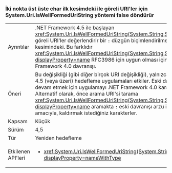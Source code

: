 ### <a name="systemuriiswellformeduristring-method-returns-false-for-relative-uris-with-a-colon-char-in-first-segment"></a>İki nokta üst üste char ilk kesimdeki ile göreli URI'ler için System.Uri.IsWellFormedUriString yöntemi false döndürür

|   |   |
|---|---|
|Ayrıntılar|.NET Framework 4.5 ile başlayan <xref:System.Uri.IsWellFormedUriString(System.String,System.UriKind)> ile göreli URI'ler değerlendirir bir <code>:</code> düzgün biçimlendirilmemiş gibi kendi ilk kesimindeki. Bu farklıdır <xref:System.Uri.IsWellFormedUriString(System.String,System.UriKind)?displayProperty=name> RFC3986 için uygun olması için yapılan .NET Framework 4.0 davranışı.|
|Öneri|Bu değişikliği (gibi diğer birçok URI değişikliği), yalnızca .NET Framework 4.5 (veya üzeri) hedefleme uygulamaları etkiler. Eski davranışı kullanmaya devam etmek için uygulamayı .NET Framework 4.0 karşı hedefleyin. Alternatif olarak, önce arama URI'si tarama <xref:System.Uri.IsWellFormedUriString(System.String,System.UriKind)?displayProperty=name> aramakta <code>:</code> eski davranışı arzu ise, doğrulama amacıyla, kaldırmak istediğiniz karakterler.|
|Kapsam|Küçük|
|Sürüm|4,5|
|Tür|Yeniden hedefleme|
|Etkilenen API'leri|<ul><li><xref:System.Uri.IsWellFormedUriString(System.String,System.UriKind)?displayProperty=nameWithType></li></ul>|

